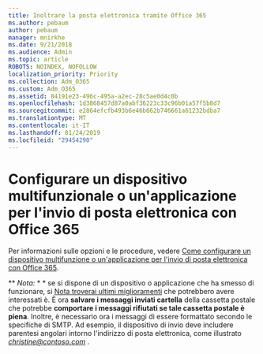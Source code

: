 ```yaml
---
title: Inoltrare la posta elettronica tramite Office 365
ms.author: pebaum
author: pebaum
manager: mnirkhe
ms.date: 9/21/2018
ms.audience: Admin
ms.topic: article
ROBOTS: NOINDEX, NOFOLLOW
localization_priority: Priority
ms.collection: Adm_O365
ms.custom: Adm_O365
ms.assetid: 84191e23-496c-495a-a2ec-28c5ae0d4c0b
ms.openlocfilehash: 1d3868457d87a0abf36223c33c96b01a57f5b8d7
ms.sourcegitcommit: e2864efcfb493b6e46b662b746661a61232bdba7
ms.translationtype: MT
ms.contentlocale: it-IT
ms.lasthandoff: 01/24/2019
ms.locfileid: "29454290"
---
```

# <a name="set-up-a-multifunction-device-or-application-to-send-email-using-office-365"></a>Configurare un dispositivo multifunzionale o un'applicazione per l'invio di posta elettronica con Office 365

Per informazioni sulle opzioni e le procedure, vedere [Come configurare un dispositivo multifunzione o un'applicazione per l'invio di posta elettronica con Office 365](https://support.office.com/article/69f58e99-c550-4274-ad18-c805d654b4c4).
  
 ** *Nota:* * * se si dispone di un dispositivo o applicazione che ha smesso di funzionare, si [Nota troverai ultimi miglioramenti](https://support.microsoft.com/help/4458479/) che potrebbero avere interessati è. È ora **salvare i messaggi inviati cartella** della cassetta postale che potrebbe **comportare i messaggi rifiutati se tale cassetta postale è piena**. Inoltre, è necessario ora i messaggi di essere formattato secondo le specifiche di SMTP. Ad esempio, il dispositivo di invio deve includere parentesi angolari intorno l'indirizzo di posta elettronica, come illustrato *christine@contoso.com* . 
  

